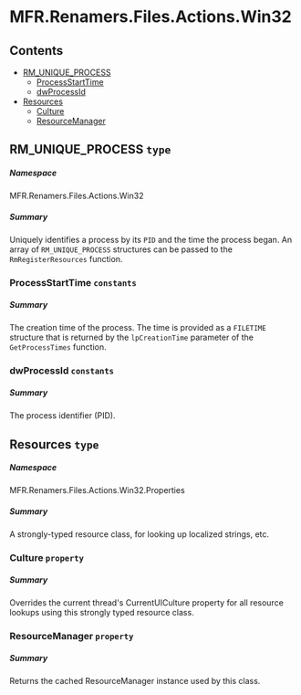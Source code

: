 <a name='assembly'></a>
# MFR.Renamers.Files.Actions.Win32

## Contents

- [RM_UNIQUE_PROCESS](#T-MFR-Renamers-Files-Actions-Win32-RM_UNIQUE_PROCESS 'MFR.Renamers.Files.Actions.Win32.RM_UNIQUE_PROCESS')
  - [ProcessStartTime](#F-MFR-Renamers-Files-Actions-Win32-RM_UNIQUE_PROCESS-ProcessStartTime 'MFR.Renamers.Files.Actions.Win32.RM_UNIQUE_PROCESS.ProcessStartTime')
  - [dwProcessId](#F-MFR-Renamers-Files-Actions-Win32-RM_UNIQUE_PROCESS-dwProcessId 'MFR.Renamers.Files.Actions.Win32.RM_UNIQUE_PROCESS.dwProcessId')
- [Resources](#T-MFR-Renamers-Files-Actions-Win32-Properties-Resources 'MFR.Renamers.Files.Actions.Win32.Properties.Resources')
  - [Culture](#P-MFR-Renamers-Files-Actions-Win32-Properties-Resources-Culture 'MFR.Renamers.Files.Actions.Win32.Properties.Resources.Culture')
  - [ResourceManager](#P-MFR-Renamers-Files-Actions-Win32-Properties-Resources-ResourceManager 'MFR.Renamers.Files.Actions.Win32.Properties.Resources.ResourceManager')

<a name='T-MFR-Renamers-Files-Actions-Win32-RM_UNIQUE_PROCESS'></a>
## RM_UNIQUE_PROCESS `type`

##### Namespace

MFR.Renamers.Files.Actions.Win32

##### Summary

Uniquely identifies a process by its `PID` and the time the process began.
An array of `RM_UNIQUE_PROCESS` structures can be passed to the
`RmRegisterResources`
function.

<a name='F-MFR-Renamers-Files-Actions-Win32-RM_UNIQUE_PROCESS-ProcessStartTime'></a>
### ProcessStartTime `constants`

##### Summary

The creation time of the process. The time is provided as a `FILETIME`
structure that is returned by the `lpCreationTime` parameter of the
`GetProcessTimes` function.

<a name='F-MFR-Renamers-Files-Actions-Win32-RM_UNIQUE_PROCESS-dwProcessId'></a>
### dwProcessId `constants`

##### Summary

The process identifier (PID).

<a name='T-MFR-Renamers-Files-Actions-Win32-Properties-Resources'></a>
## Resources `type`

##### Namespace

MFR.Renamers.Files.Actions.Win32.Properties

##### Summary

A strongly-typed resource class, for looking up localized strings, etc.

<a name='P-MFR-Renamers-Files-Actions-Win32-Properties-Resources-Culture'></a>
### Culture `property`

##### Summary

Overrides the current thread's CurrentUICulture property for all
  resource lookups using this strongly typed resource class.

<a name='P-MFR-Renamers-Files-Actions-Win32-Properties-Resources-ResourceManager'></a>
### ResourceManager `property`

##### Summary

Returns the cached ResourceManager instance used by this class.
